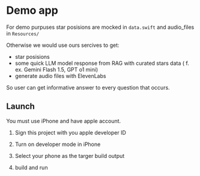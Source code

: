 #  Demo app

For demo purpuses star posisions are mocked in `data.swift` and audio_files in `Resources/`

Otherwise we would use ours sercives to get:
- star posisions
- some quick LLM model response from RAG with curated stars data ( f. ex. Gemini Flash 1.5, GPT o1 mini)
- generate audio files with ElevenLabs

So user can get informative answer to every question that occurs.


## Launch

You must use iPhone and have apple account.

1. Sign this project with you apple developer ID

2. Turn on developer mode in iPhone

3. Select your phone as the targer build output

4. build and run

